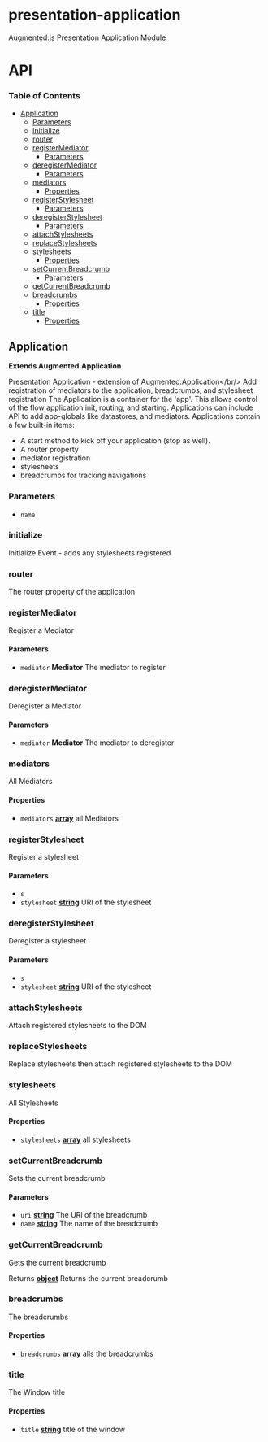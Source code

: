 # presentation-application

Augmented.js Presentation Application Module

# API

<!-- Generated by documentation.js. Update this documentation by updating the source code. -->

### Table of Contents

-   [Application](#application)
    -   [Parameters](#parameters)
    -   [initialize](#initialize)
    -   [router](#router)
    -   [registerMediator](#registermediator)
        -   [Parameters](#parameters-1)
    -   [deregisterMediator](#deregistermediator)
        -   [Parameters](#parameters-2)
    -   [mediators](#mediators)
        -   [Properties](#properties)
    -   [registerStylesheet](#registerstylesheet)
        -   [Parameters](#parameters-3)
    -   [deregisterStylesheet](#deregisterstylesheet)
        -   [Parameters](#parameters-4)
    -   [attachStylesheets](#attachstylesheets)
    -   [replaceStylesheets](#replacestylesheets)
    -   [stylesheets](#stylesheets)
        -   [Properties](#properties-1)
    -   [setCurrentBreadcrumb](#setcurrentbreadcrumb)
        -   [Parameters](#parameters-5)
    -   [getCurrentBreadcrumb](#getcurrentbreadcrumb)
    -   [breadcrumbs](#breadcrumbs)
        -   [Properties](#properties-2)
    -   [title](#title)
        -   [Properties](#properties-3)

## Application

**Extends Augmented.Application**

Presentation Application - extension of Augmented.Application&lt;/br/>
Add registration of mediators to the application, breadcrumbs, and stylesheet registration
The Application is a container for the 'app'. This allows control of the flow application init, routing, and starting.
Applications can include API to add app-globals like datastores, and mediators.
Applications contain a few built-in items:

<ul>
<li>A start method to kick off your application (stop as well).</li>
<li>A router property</li>
<li>mediator registration</li>
<li>stylesheets</li>
<li>breadcrumbs for tracking navigations</li>
</ul>

### Parameters

-   `name`  

### initialize

Initialize Event - adds any stylesheets registered

### router

The router property of the application

### registerMediator

Register a Mediator

#### Parameters

-   `mediator` **Mediator** The mediator to register

### deregisterMediator

Deregister a Mediator

#### Parameters

-   `mediator` **Mediator** The mediator to deregister

### mediators

All Mediators

#### Properties

-   `mediators` **[array](https://developer.mozilla.org/docs/Web/JavaScript/Reference/Global_Objects/Array)** all Mediators

### registerStylesheet

Register a stylesheet

#### Parameters

-   `s`  
-   `stylesheet` **[string](https://developer.mozilla.org/docs/Web/JavaScript/Reference/Global_Objects/String)** URI of the stylesheet

### deregisterStylesheet

Deregister a stylesheet

#### Parameters

-   `s`  
-   `stylesheet` **[string](https://developer.mozilla.org/docs/Web/JavaScript/Reference/Global_Objects/String)** URI of the stylesheet

### attachStylesheets

Attach registered stylesheets to the DOM

### replaceStylesheets

Replace stylesheets then attach registered stylesheets to the DOM

### stylesheets

All Stylesheets

#### Properties

-   `stylesheets` **[array](https://developer.mozilla.org/docs/Web/JavaScript/Reference/Global_Objects/Array)** all stylesheets

### setCurrentBreadcrumb

Sets the current breadcrumb

#### Parameters

-   `uri` **[string](https://developer.mozilla.org/docs/Web/JavaScript/Reference/Global_Objects/String)** The URI of the breadcrumb
-   `name` **[string](https://developer.mozilla.org/docs/Web/JavaScript/Reference/Global_Objects/String)** The name of the breadcrumb

### getCurrentBreadcrumb

Gets the current breadcrumb

Returns **[object](https://developer.mozilla.org/docs/Web/JavaScript/Reference/Global_Objects/Object)** Returns the current breadcrumb

### breadcrumbs

The breadcrumbs

#### Properties

-   `breadcrumbs` **[array](https://developer.mozilla.org/docs/Web/JavaScript/Reference/Global_Objects/Array)** alls the breadcrumbs

### title

The Window title

#### Properties

-   `title` **[string](https://developer.mozilla.org/docs/Web/JavaScript/Reference/Global_Objects/String)** title of the window
